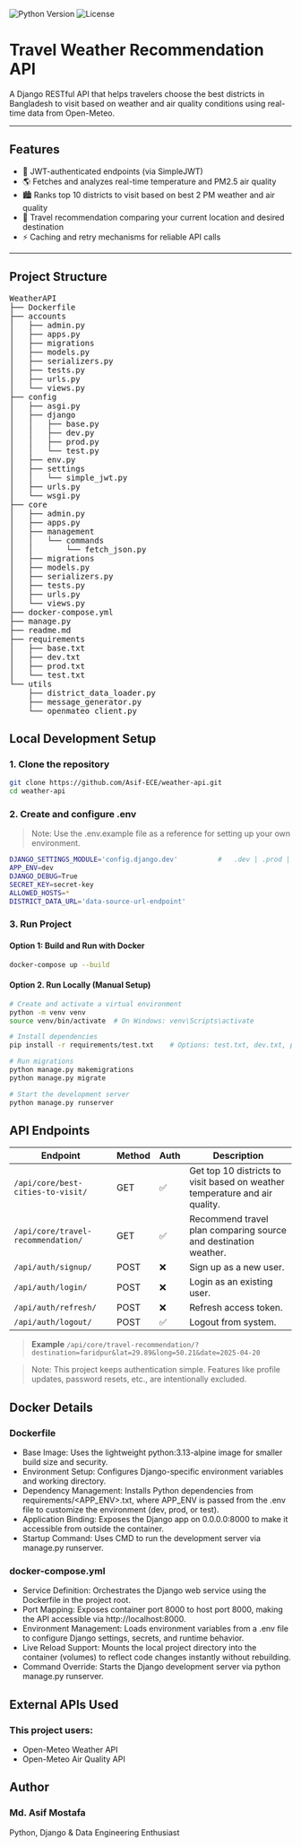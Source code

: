 ![Python Version](https://img.shields.io/badge/python-3.10%2B-blue)
![License](https://img.shields.io/badge/license-MIT-green)

# Travel Weather Recommendation API

A Django RESTful API that helps travelers choose the best districts in Bangladesh to visit based on weather and air quality conditions using real-time data from Open-Meteo.

---

## Features

- 🔐 JWT-authenticated endpoints (via SimpleJWT)
- 🌎 Fetches and analyzes real-time temperature and PM2.5 air quality
- 🏙️ Ranks top 10 districts to visit based on best 2 PM weather and air quality
- 🧭 Travel recommendation comparing your current location and desired destination
- ⚡ Caching and retry mechanisms for reliable API calls

---

## Project Structure

<pre>
WeatherAPI
├── Dockerfile
├── accounts
│   ├── admin.py
│   ├── apps.py
│   ├── migrations
│   ├── models.py
│   ├── serializers.py
│   ├── tests.py
│   ├── urls.py
│   └── views.py
├── config
│   ├── asgi.py
│   ├── django
│   │   ├── base.py
│   │   ├── dev.py
│   │   ├── prod.py
│   │   └── test.py
│   ├── env.py
│   ├── settings
│   │   └── simple_jwt.py
│   ├── urls.py
│   └── wsgi.py
├── core
│   ├── admin.py
│   ├── apps.py
│   ├── management
│   │   └── commands
│   │       └── fetch_json.py
│   ├── migrations
│   ├── models.py
│   ├── serializers.py
│   ├── tests.py
│   ├── urls.py
│   └── views.py
├── docker-compose.yml
├── manage.py
├── readme.md
├── requirements
│   ├── base.txt
│   ├── dev.txt
│   ├── prod.txt
│   └── test.txt
└── utils
    ├── district_data_loader.py
    ├── message_generator.py
    └── openmateo_client.py
</pre>

## Local Development Setup

### 1. Clone the repository

```bash
git clone https://github.com/Asif-ECE/weather-api.git
cd weather-api
```

### 2. Create and configure .env
> Note: Use the .env.example file as a reference for setting up your own environment.

```bash
DJANGO_SETTINGS_MODULE='config.django.dev'          #   .dev | .prod | .test
APP_ENV=dev
DJANGO_DEBUG=True
SECRET_KEY=secret-key
ALLOWED_HOSTS=*
DISTRICT_DATA_URL='data-source-url-endpoint'
```

### 3. Run Project

#### Option 1: Build and Run with Docker

```bash
docker-compose up --build
```

#### Option 2. Run Locally (Manual Setup)

```bash
# Create and activate a virtual environment
python -m venv venv
source venv/bin/activate  # On Windows: venv\Scripts\activate

# Install dependencies
pip install -r requirements/test.txt    # Options: test.txt, dev.txt, prod.txt

# Run migrations
python manage.py makemigrations
python manage.py migrate

# Start the development server
python manage.py runserver
```

## API Endpoints

| Endpoint                             | Method | Auth | Description                                                             |
|--------------------------------------|--------|------|-------------------------------------------------------------------------|
| `/api/core/best-cities-to-visit/`   | GET    | ✅   | Get top 10 districts to visit based on weather temperature and air quality.           |
| `/api/core/travel-recommendation/`  | GET    | ✅   | Recommend travel plan comparing source and destination weather.        |
| `/api/auth/signup/`                 | POST   | ❌   | Sign up as a new user.                                                 |
| `/api/auth/login/`                  | POST   | ❌   | Login as an existing user.                                             |
| `/api/auth/refresh/`                | POST   | ❌   | Refresh access token.                                                  |
| `/api/auth/logout/`                 | POST   | ✅   | Logout from system.                                                    |

> **Example**
> `/api/core/travel-recommendation/?destination=faridpur&lat=29.89&long=50.21&date=2025-04-20`

> Note: This project keeps authentication simple. Features like profile updates, password resets, etc., are intentionally excluded.

## Docker Details

### Dockerfile
- Base Image: Uses the lightweight python:3.13-alpine image for smaller build size and security.
- Environment Setup: Configures Django-specific environment variables and working directory.
- Dependency Management: Installs Python dependencies from requirements/<APP_ENV>.txt, where APP_ENV is passed from the .env file to customize the environment (dev, prod, or test).
- Application Binding: Exposes the Django app on 0.0.0.0:8000 to make it accessible from outside the container.
- Startup Command: Uses CMD to run the development server via manage.py runserver.

### docker-compose.yml
- Service Definition: Orchestrates the Django web service using the Dockerfile in the project root.
- Port Mapping: Exposes container port 8000 to host port 8000, making the API accessible via http://localhost:8000.
- Environment Management: Loads environment variables from a .env file to configure Django settings, secrets, and runtime behavior.
- Live Reload Support: Mounts the local project directory into the container (volumes) to reflect code changes instantly without rebuilding.
- Command Override: Starts the Django development server via python manage.py runserver.

## External APIs Used

### This project users:
- Open-Meteo Weather API
- Open-Meteo Air Quality API

## Author
### Md. Asif Mostafa
Python, Django & Data Engineering Enthusiast